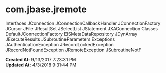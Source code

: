 # com.jbase.jremote

Interfaces JConnection JConnectionCallbackHandler JConnectionFactory JCursor JFile JResultSet JSelectList JStatement JXAConnection Classes DefaultJConnectionFactory EISMetaDataRepository JDynArray JExecuteResults JSubroutineParameters Exceptions JAuthenticationException JRecordLockedException JRecordNotFoundException JRemoteException JSubroutineNotF  

**Created At:** 9/13/2017 7:23:31 PM  
**Updated At:** 4/3/2018 9:31:44 PM  

